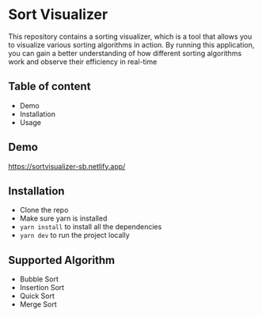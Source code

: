 # Sort Visualizer

This repository contains a sorting visualizer, which is a tool that allows you to visualize various sorting algorithms in action. By running this application, you can gain a better understanding of how different sorting algorithms work and observe their efficiency in real-time

## Table of content

- Demo
- Installation
- Usage

## Demo
https://sortvisualizer-sb.netlify.app/ 
## Installation

- Clone the repo
- Make sure yarn is installed
- `yarn install` to install all the dependencies
- `yarn dev` to run the project locally

## Supported Algorithm

- Bubble Sort
- Insertion Sort
- Quick Sort
- Merge Sort
